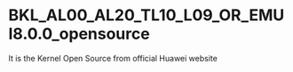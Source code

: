 # BKL_AL00_AL20_TL10_L09_OR_EMUI8.0.0_opensource
It is the Kernel Open Source from official Huawei website
